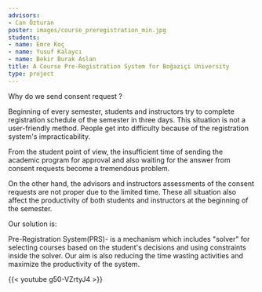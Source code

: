 ```yaml
---
advisors:
- Can Özturan
poster: images/course_preregistration_min.jpg
students:
- name: Emre Koç
- name: Yusuf Kalaycı
- name: Bekir Burak Aslan
title: A Course Pre-Registration System for Boğaziçi University
type: project
---
```


Why do we send consent request ?


Beginning of every semester, students and instructors try to complete registration schedule of the semester in three days. This situation is not a user-friendly method. People get into difficulty because of the registration system's impracticability.


From the student point of view, the insufficient time of sending the academic program for approval and also waiting for the answer from consent requests become a tremendous problem.


On the other hand, the advisors and instructors assessments of the consent requests are not proper due to the limited time. These all situation also affect the productivity of both students and instructors at the beginning of the semester.


Our solution is:


Pre-Registration System(PRS)- is a mechanism which includes "solver" for selecting courses based on the student's decisions and using constraints inside the solver. Our aim is also reducing the time wasting activities and maximize the productivity of the system.


{{< youtube g50-VZrtyJ4 >}}